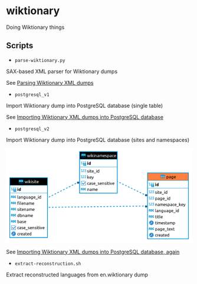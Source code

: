 # wiktionary
Doing Wiktionary things

## Scripts

* `parse-wiktionary.py`

SAX-based XML parser for Wiktionary dumps

See [Parsing Wiktionary XML dumps](https://linglangchang.wordpress.com/2023/01/29/parsing-wiktionary-xml-dumps/)

* `postgresql_v1`

Import Wiktionary dump into PostgreSQL database (single table)

See [Importing Wiktionary XML dumps into PostgreSQL database](https://linglangchang.wordpress.com/2023/02/04/importing-wiktionary-xml-dumps-into-postgresql-database/)

* `postgresql_v2`

Import Wiktionary dump into PostgreSQL database (sites and namespaces)

![Wiktionary Datamodel](./postgresql_v2/wiktionary-page.png "Wiktionary Datamodel")

See [Importing Wiktionary XML dumps into PostgreSQL database, again](https://linglangchang.wordpress.com/2023/02/06/importing-wiktionary-xml-dumps-into-postgresql-database-again/)

* `extract-reconstruction.sh`

Extract reconstructed languages from en.wiktionary dump
